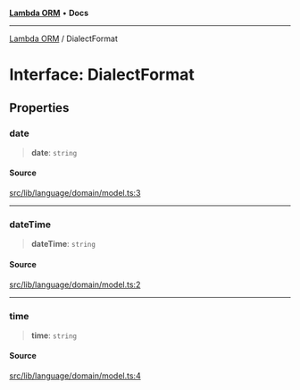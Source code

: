 [**Lambda ORM**](../README.md) • **Docs**

***

[Lambda ORM](../README.md) / DialectFormat

# Interface: DialectFormat

## Properties

### date

> **date**: `string`

#### Source

[src/lib/language/domain/model.ts:3](https://github.com/lambda-orm/lambdaorm/blob/ae41e9f29a20e534dbb23bd57233d0aca1040204/src/lib/language/domain/model.ts#L3)

***

### dateTime

> **dateTime**: `string`

#### Source

[src/lib/language/domain/model.ts:2](https://github.com/lambda-orm/lambdaorm/blob/ae41e9f29a20e534dbb23bd57233d0aca1040204/src/lib/language/domain/model.ts#L2)

***

### time

> **time**: `string`

#### Source

[src/lib/language/domain/model.ts:4](https://github.com/lambda-orm/lambdaorm/blob/ae41e9f29a20e534dbb23bd57233d0aca1040204/src/lib/language/domain/model.ts#L4)
